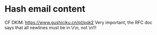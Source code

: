 # Hash email content
CF DKIM: https://www.gushiciku.cn/pl/pqk2
Very important, the RFC doc says that all newlines must be in \r\n, not \n!!!

